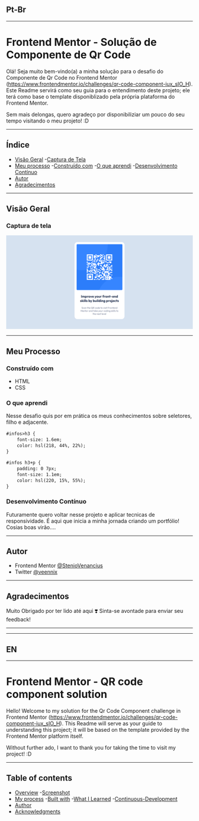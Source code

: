 ## Pt-Br
------------------------------------------------------------------------------------------------------------------------------------------------ 
# Frontend Mentor - Solução de Componente de Qr Code
Olá! 
Seja muito bem-vindo(a) a minha solução para o desafio do Componente de Qr Code no Frontend Mentor (https://www.frontendmentor.io/challenges/qr-code-component-iux_sIO_H). Este Readme servirá como seu guia para o entendimento deste projeto; ele terá como base o template disponiblizado pela própria plataforma do Frontend Mentor.

Sem mais delongas, quero agradeço por disponibiliziar um pouco do seu tempo visitando o meu projeto! :D

------------------------------------------------------------------------------------------------------------------------------------------------

## Índice

- [Visão Geral](#visão-geral)
    -[Captura de Tela](#captura-de-tela)
- [Meu processo](#meu-processo)
    -[Construído com](#construído-com)
    -[O que aprendi](#o-que-aprendi)
    -[Desenvolvimento Contínuo](#desenvolvimento-contínuo)
- [Autor](#autor)
- [Agradecimentos](#agradecimentos)

------------------------------------------------------------------------------------------------------------------------------------------------

## Visão Geral
### Captura de tela
![](./design/Resolu%C3%A7%C3%A3o.png)

------------------------------------------------------------------------------------------------------------------------------------------------

## Meu Processo 
### Construído com 
- HTML 
- CSS

### O que aprendi 
Nesse desafio quis por em prática os meus conhecimentos sobre seletores, filho e adjacente.

``` Seletor de Filho
#infos>h3 {
    font-size: 1.6em;
    color: hsl(218, 44%, 22%);
}
```

``` Seletor de Irmão Adjacente 
#infos h3+p {
    padding: 0 7px;
    font-size: 1.1em;
    color: hsl(220, 15%, 55%);
}
```

### Desenvolvimento Contínuo
Futuramente quero voltar nesse projeto e aplicar tecnicas de responsividade. É aqui que inicia a minha jornada criando um portfólio! Cosias boas virão....

------------------------------------------------------------------------------------------------------------------------------------------------

## Autor 
- Frontend Mentor [@StenioVenancius](frontendmentor.io/profile/StenioVenancius)
- Twitter [@veennix](https://twitter.com/veennix)

------------------------------------------------------------------------------------------------------------------------------------------------

## Agradecimentos 
Muito Obrigado por ter lido até aqui ❣️
Sinta-se avontade para enviar seu feedback!

------------------------------------------------------------------------------------------------------------------------------------------------
------------------------------------------------------------------------------------------------------------------------------------------------
## EN
------------------------------------------------------------------------------------------------------------------------------------------------
# Frontend Mentor - QR code component solution
Hello!
Welcome to my solution for the Qr Code Component challenge in Frontend Mentor (https://www.frontendmentor.io/challenges/qr-code-component-iux_sIO_H). This Readme will serve as your guide to understanding this project; it will be based on the template provided by the Frontend Mentor platform itself.

Without further ado, I want to thank you for taking the time to visit my project! :D

------------------------------------------------------------------------------------------------------------------------------------------------
## Table of contents
- [Overview](#Overview)
    -[Screenshot](#screenshot)
- [My process](#my-process)
    -[Built with](#built-with)
    -[What I Learned](#What-I-Learned)
    -[Continuous-Development](#Continuous-Development)
- [Author](#author)
- [Acknowledgments](#acknowledgments)
